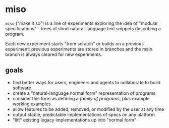 # miso

`miso` ("make it so") is a line of experiments exploring the idea of "modular specifications" - trees of short natural-language text snippets describing a program.

Each new experiment starts "from scratch" or builds on a previous experiment; previous experiments are stored in branches and the main branch is always cleared for new experiments.

## goals

- find better ways for users, engineers and agents to collaborate to build software
- create a "natural-language normal form" representation of programs
- consider this form as defining a *family of programs*, plus example working examples
- allow features to be added, removed, or modified by the user at any time
- output stable, predictable implementations of specs on any platform
- "lift" existing legacy implementations up into "normal form"